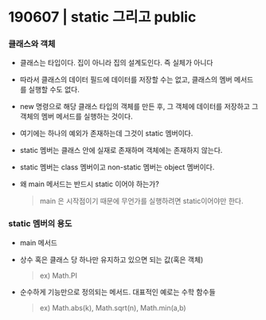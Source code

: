 # 190607 | static 그리고 public



### 클래스와 객체

* 클래스는 타입이다. 집이 아니라 집의 설계도인다. 즉 실체가 아니다
* 따라서 클래스의 데이터 필드에 데이터를 저장할 수는 없고, 클래스의 멤버 메서드를 실행할 수도 없다.
* new 명령으로 해당 클래스 타입의 객체를 만든 후, 그 객체에 데이터를 저장하고 그 객체의 멤버 메서드를 실행하는 것이다.
* 여기에는 하나의 예외가 존재하는데 그것이  static 멤버이다.
* static 멤버는 클래스 안에 실재로 존재하며 객체에는 존재하지 않는다.



* static 멤버는 class 멤버이고 non-static 멤버는 object 멤버이다.



* 왜 main 메서드는 반드시 static 이어야 하는가?

  >   main 은 시작점이기 때문에 무언가를 실행하려면 static이어야만 한다.



### static 멤버의 용도

* main 메서드

* 상수 혹은 클래스 당 하나만 유지하고 있으면 되는 값(혹은 객체)

  > ex) Math.PI

* 순수하게 기능만으로 정의되는 메서드. 대표적인 예로는 수학 함수들

  > ex) Math.abs(k), Math.sqrt(n), Math.min(a,b)